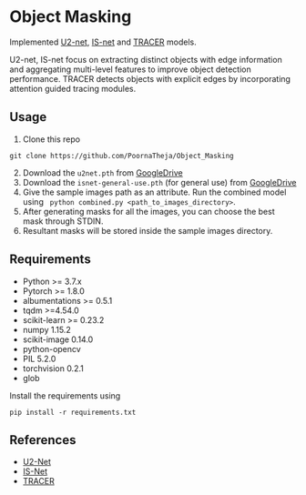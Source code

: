 # Object Masking

Implemented [U2-net](https://github.com/neeraj361/Image-Masking), [IS-net](https://github.com/neeraj361/image_masking_SI) and [TRACER](https://github.com/neeraj361/TRAC) models.

U2-net, IS-net focus on
extracting distinct objects with edge information and aggregating multi-level features to improve object detection performance. 
TRACER detects objects with explicit
edges by incorporating attention guided tracing modules.

## Usage
<!-- <pre><code>
data
├── images
   ├── sample_image1.png
   ├── sample_image2.png
      .
      .
      .
</code></pre> -->
1. Clone this repo
```
git clone https://github.com/PoornaTheja/Object_Masking
```
2. Download the ```u2net.pth``` from [GoogleDrive](https://drive.google.com/file/d/1ao1ovG1Qtx4b7EoskHXmi2E9rp5CHLcZ/view?usp=sharing)
3. Download the ```isnet-general-use.pth``` (for general use) from [GoogleDrive](https://drive.google.com/file/d/1nV57qKuy--d5u1yvkng9aXW1KS4sOpOi/view?usp=sharing)
3. Give the sample images path as an attribute. Run the combined model using  ``` python combined.py <path_to_images_directory>```. 
4. After generating masks for all the images, you can choose the best mask through STDIN.
6. Resultant masks will be stored inside the sample images directory.

## Requirements
* Python >= 3.7.x
* Pytorch >= 1.8.0
* albumentations >= 0.5.1
* tqdm >=4.54.0
* scikit-learn >= 0.23.2
* numpy 1.15.2  
* scikit-image 0.14.0  
* python-opencv
* PIL 5.2.0  
* torchvision 0.2.1  
* glob  

Install the requirements using
```
pip install -r requirements.txt
```

## References
* [U2-Net](https://github.com/xuebinqin/U-2-Net)
* [IS-Net](https://github.com/xuebinqin/DIS)
* [TRACER](https://github.com/Karel911/TRACER)